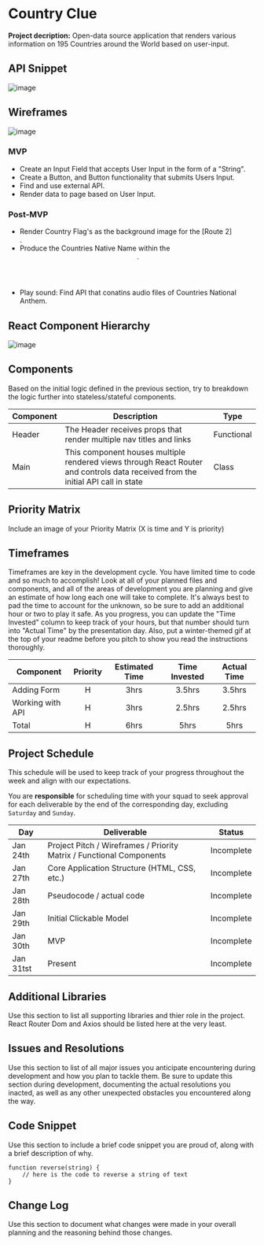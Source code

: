 # Country Clue

**Project decription:** Open-data source application that renders various information on 195 Countries around the World based on user-input.

## API Snippet

![image](https://media.git.generalassemb.ly/user/24824/files/86901600-3e35-11ea-8af6-1c76584cf2d3)

## Wireframes

![image](https://media.git.generalassemb.ly/user/24824/files/63488380-3e94-11ea-804d-be3da3a8e1db)

### MVP

- Create an Input Field that accepts User Input in the form of a "String".
- Create a Button, and Button functionality that submits Users Input.
- Find and use external API. 
- Render data to page based on User Input.

### Post-MVP

- Render Country Flag's as the background image for the [Route 2] <Main Component/>.
- Produce the Countries Native Name within the <Header Component/>.
- Play sound: Find API that conatins audio files of Countries National Anthem. 

## React Component Hierarchy

![image](https://media.git.generalassemb.ly/user/24824/files/aa367900-3e94-11ea-8ea5-cde9cf11bce9)

## Components

Based on the initial logic defined in the previous section, try to breakdown the logic further into stateless/stateful components. 

| Component | Description |Type |
| --- | --- | --- |
| Header | The Header receives props that render multiple nav titles and links | Functional |
| Main | This component houses multiple rendered views through React Router and controls data received from the initial API call in state | Class |

## Priority Matrix

Include an image of your Priority Matrix (X is time and Y is priority)

## Timeframes

Timeframes are key in the development cycle. You have limited time to code and so much to accomplish!  Look at all of your planned files and components, and all of the areas of development you are planning and give an estimate of how long each one will take to complete. It's always best to pad the time to account for the unknown, so be sure to add an additional hour or two to play it safe. As you progress, you can update the "Time Invested" column to keep track of your hours, but that number should turn into "Actual Time" by the presentation day. Also, put a winter-themed gif at the top of your readme before you pitch to show you read the instructions thoroughly.


| Component | Priority | Estimated Time | Time Invested | Actual Time |
| --- | :---: |  :---: | :---: | :---: |
| Adding Form | H | 3hrs| 3.5hrs | 3.5hrs |
| Working with API | H | 3hrs| 2.5hrs | 2.5hrs |
| Total | H | 6hrs| 5hrs | 5hrs |

## Project Schedule

This schedule will be used to keep track of your progress throughout the week and align with our expectations.  

You are **responsible** for scheduling time with your squad to seek approval for each deliverable by the end of the corresponding day, excluding `Saturday` and `Sunday`.

|  Day | Deliverable | Status
|---|---| ---|
|Jan 24th| Project Pitch / Wireframes / Priority Matrix / Functional Components | Incomplete
|Jan 27th| Core Application Structure (HTML, CSS, etc.) | Incomplete
|Jan 28th| Pseudocode / actual code | Incomplete
|Jan 29th| Initial Clickable Model  | Incomplete
|Jan 30th| MVP | Incomplete
|Jan 31tst| Present | Incomplete

## Additional Libraries

Use this section to list all supporting libraries and thier role in the project. React Router Dom and Axios should be listed here at the very least.

## Issues and Resolutions

Use this section to list of all major issues you anticipate encountering during development and how you plan to tackle them. Be sure to update this section during development, documenting the actual resolutions you inacted, as well as any other unexpected obstacles you encountered along the way.

## Code Snippet

Use this section to include a brief code snippet you are proud of, along with a brief description of why.

```
function reverse(string) {
	// here is the code to reverse a string of text
}
```

## Change Log
 Use this section to document what changes were made in your overall planning and the reasoning behind those changes.  
